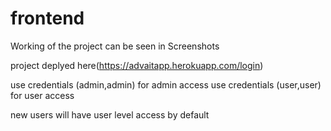 # frontend
Working of the project can be seen in Screenshots

project deplyed here(https://advaitapp.herokuapp.com/login)

use credentials (admin,admin) for admin access
use credentials (user,user) for user access

new users will have user level access by default

